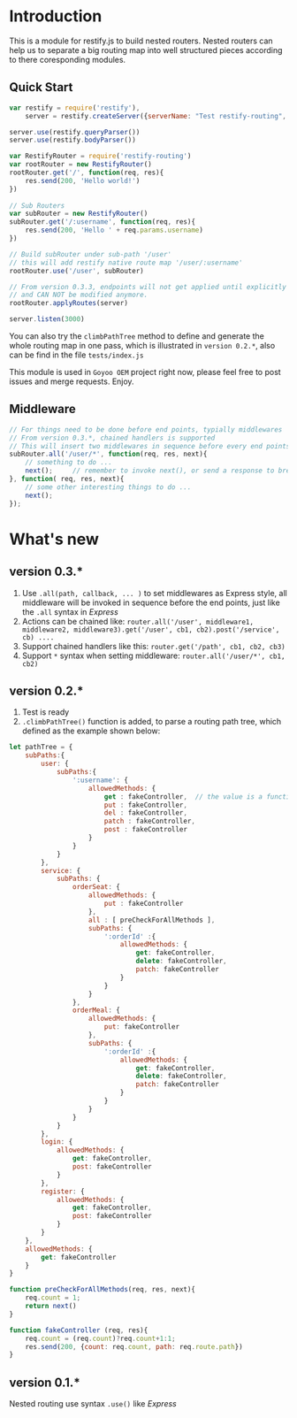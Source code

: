 Introduction
============
This is a module for restify.js to build nested routers.
Nested routers can help us to separate a big routing map into well structured pieces according to there coresponding modules.

Quick Start
-----------
```javascript
var restify = require('restify'),
    server = restify.createServer({serverName: "Test restify-routing", serverVersion: "0.1.0"})

server.use(restify.queryParser())
server.use(restify.bodyParser())

var RestifyRouter = require('restify-routing')
var rootRouter = new RestifyRouter()
rootRouter.get('/', function(req, res){
    res.send(200, 'Hello world!')
})
    
// Sub Routers
var subRouter = new RestifyRouter()
subRouter.get('/:username', function(req, res){
    res.send(200, 'Hello ' + req.params.username)
})

// Build subRouter under sub-path '/user'
// this will add restify native route map '/user/:username'
rootRouter.use('/user', subRouter)

// From version 0.3.3, endpoints will not get applied until explicitly call **applyRoutes**
// and CAN NOT be modified anymore.
rootRouter.applyRoutes(server)

server.listen(3000)
```

You can also try the `climbPathTree` method to define and generate the whole routing map in one pass,
which is illustrated in `version 0.2.*`, also can be find in the file `tests/index.js`

This module is used in `Goyoo OEM` project right now, please feel free to post issues and merge requests. 
Enjoy.

Middleware
----------
```javascript
// For things need to be done before end points, typially middlewares
// From version 0.3.*, chained handlers is supported
// This will insert two middlewares in sequence before every end points 
subRouter.all('/user/*', function(req, res, next){
    // something to do ...
    next();     // remember to invoke next(), or send a response to break the callback chain
}, function( req, res, next){
    // some other interesting things to do ...
    next();
});
```

What's new
==========

version 0.3.*
-------------
1. Use `.all(path, callback, ... )` to set middlewares as Express style, all middleware will be invoked in sequence before the end points, just like the `.all` syntax in *Express*
2. Actions can be chained like: `router.all('/user', middleware1, middleware2, middleware3).get('/user', cb1, cb2).post('/service', cb) ....`
3. Support chained handlers like this: `router.get('/path', cb1, cb2, cb3)`
4. Support `*` syntax when setting middleware: `router.all('/user/*', cb1, cb2)`

version 0.2.*
-------------
1. Test is ready
2. `.climbPathTree()` function is added, to parse a routing path tree, which defined as the example shown below:

```javascript
let pathTree = {
    subPaths:{
        user: {
            subPaths:{
                ':username': {
                    allowedMethods: {
                        get : fakeController,  // the value is a function to handle restify routing requests
                        put : fakeController,
                        del : fakeController,
                        patch : fakeController,
                        post : fakeController
                    }
                }
            }
        },
        service: {
            subPaths: {
                orderSeat: {
                    allowedMethods: {
                        put : fakeController
                    },
                    all : [ preCheckForAllMethods ],
                    subPaths: {
                        ':orderId' :{
                            allowedMethods: {
                                get: fakeController,
                                delete: fakeController,
                                patch: fakeController
                            }
                        }
                    }
                },
                orderMeal: {
                    allowedMethods: {
                        put: fakeController
                    },
                    subPaths: {
                        ':orderId' :{
                            allowedMethods: {
                                get: fakeController,
                                delete: fakeController,
                                patch: fakeController
                            }
                        }
                    }
                }
            }
        },
        login: {
            allowedMethods: {
                get: fakeController,
                post: fakeController
            }
        },
        register: {
            allowedMethods: {
                get: fakeController,
                post: fakeController
            }
        }
    },
    allowedMethods: {
        get: fakeController
    }
}

function preCheckForAllMethods(req, res, next){
    req.count = 1;
    return next()
}

function fakeController (req, res){
    req.count = (req.count)?req.count+1:1;
    res.send(200, {count: req.count, path: req.route.path})
}
```

version 0.1.*
-------------
Nested routing use syntax `.use()` like *Express*